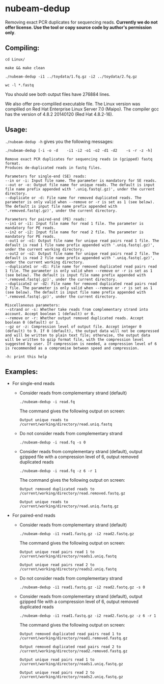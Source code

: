 # nubeam-dedup
Removing exact PCR duplicates for sequencing reads. **Currently we do not offer license. Use the tool or copy source code by author's permission only**.
## Compiling:
`cd Linux/`

`make && make clean`

`./nubeam-dedup -i1 ../toydata/1.fq.gz -i2 ../toydata/2.fq.gz`

`wc -l *.fastq`

You should see both output files have 276884 lines.

We also offer pre-compliled executable file. The Linux version was compliled on Red Hat Enterprise Linux Server 7.0 (Maipo). The compiler gcc has the version of 4.8.2 20140120 (Red Hat 4.8.2-16). 

## Usage:
`./nubeam-dedup -h` gives you the following messages:
```
./nubeam-dedup [-i -o -d    -i1 -i2 -o1 -o2 -d1 -d2    -s -r -z -h]

Remove exact PCR duplicates for sequencing reads in (gzipped) fastq format.
Produces de-duplicated reads in fastq files.

Parameters for single-end (SE) reads:
--in or -i: Input file name. The parameter is mandatory for SE reads.
--out or -o: Output file name for unique reads. The default is input file name prefix appended with '.uniq.fastq(.gz)', under the current directory.
--duplicate or -d: File name for removed duplicated reads. The parameter is only valid when --remove or -r is set as 1 (see below). The default is input file name prefix appended with '.removed.fastq(.gz)', under the current directory.

Parameters for paired-end (PE) reads:
--in1 or -i1: Input file name for read 1 file. The parameter is mandatory for PE reads.
--in2 or -i2: Input file name for read 2 file. The parameter is mandatory for PE reads.
--out1 or -o1: Output file name for unique read pairs read 1 file. The default is read 1 file name prefix appended with '.uniq.fastq(.gz)', under the current working directory.
--out2 or -o2: Output file name for unique read pairs read 2 file. The default is read 2 file name prefix appended with '.uniq.fastq(.gz)', under the current working directory.
--duplicate1 or -d1: File name for removed duplicated read pairs read 1 file. The parameter is only valid when --remove or -r is set as 1 (see below). The default is input file name prefix appended with '.removed.fastq(.gz)', under the current directory.
--duplicate2 or -d2: File name for removed duplicated read pairs read 2 file. The parameter is only valid when --remove or -r is set as 1 (see below). The default is input file name prefix appended with '.removed.fastq(.gz)', under the current directory.

Miscellaneous parameters:
--strand or -s: Whether take reads from complementary strand into account. Accept boolean 1 (default) or 0.
--remove or -r: Whether output removed duplicated reads. Accept boolean 0 (default) or 1.
--gz or -z: Compression level of output file. Accept integer 0 (default) to 9. If 0 (default), the output data will not be compressed and will be written to plain text file; otherwise, the output data will be written to gzip format file, with the compression level suggested by user. If compression is needed, a compression level of 6 is recommended as a compromise between speed and compression.

-h: print this help
```
## Examples:
- For single-end reads
  - Consider reads from complementary strand (default)
  
    `./nubeam-dedup -i read.fq`
    
    The command gives the following output on screen:
    
    `Output unique reads to /current/working/directory/read.uniq.fastq`
  - Do not consider reads from complementary strand
    
    `./nubeam-dedup -i read.fq -s 0`
  - Consider reads from complementary strand (default), output gzipped file with a compression level of 6, output removed duplicated reads 
  
    `./nubeam-dedup -i read.fq -z 6 -r 1`
    
    The command gives the following output on screen:
    
    `Output removed duplicated reads to /current/working/directory/read.removed.fastq.gz`
    
    `Output unique reads to /current/working/directory/read.uniq.fastq.gz`

- For paired-end reads
  - Consider reads from complementary strand (default)
  
    `./nubeam-dedup -i1 read1.fastq.gz -i2 read2.fastq.gz`
    
    The command gives the following output on screen:
    
    `Output unique read pairs read 1 to /current/working/directory/reads1.uniq.fastq`
    
    `Output unique read pairs read 2 to /current/working/directory/reads2.uniq.fastq`
  - Do not consider reads from complementary strand
  
    `./nubeam-dedup -i1 read1.fastq.gz -i2 read2.fastq.gz -s 0`
  - Consider reads from complementary strand (default), output gzipped file with a compression level of 6, output removed duplicated reads
  
    `./nubeam-dedup -i1 read1.fastq.gz -i2 read2.fastq.gz -z 6 -r 1`
    
    The command gives the following output on screen:
    
    `Output removed duplicated read pairs read 1 to /current/working/directory/read1.removed.fastq.gz`
    
    `Output removed duplicated read pairs read 2 to /current/working/directory/read2.removed.fastq.gz`
    
    `Output unique read pairs read 1 to /current/working/directory/reads1.uniq.fastq.gz`
    
    `Output unique read pairs read 2 to /current/working/directory/reads2.uniq.fastq.gz`
